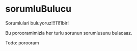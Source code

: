 sorumluBulucu
=============

Sorumlulari buluyoruz!!!11!1bir!

Bu porooramimizla her turlu sorunun sorumlusunu bulacaaz. 

Todo: porooram

